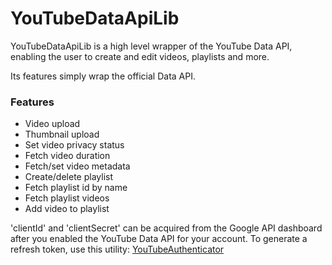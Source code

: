 YouTubeDataApiLib
==================

YouTubeDataApiLib is a high level wrapper of the YouTube Data API, 
enabling the user to create and edit videos, playlists and more.

Its features simply wrap the official Data API.

### Features
* Video upload
* Thumbnail upload
* Set video privacy status
* Fetch video duration
* Fetch/set video metadata
* Create/delete playlist
* Fetch playlist id by name
* Fetch playlist videos
* Add video to playlist

'clientId' and 'clientSecret' can be acquired from the Google API dashboard after you enabled the YouTube Data API for your account.
To generate a refresh token, use this utility: [YouTubeAuthenticator](https://github.com/domisum/YouTubeAuthenticator)
